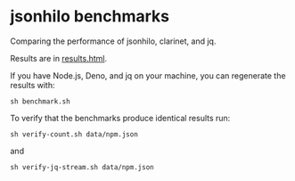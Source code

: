 # jsonhilo benchmarks

Comparing the performance of jsonhilo, clarinet, and jq.

Results are in [results.html](results.html).

If you have Node.js, Deno, and jq on your machine, you can regenerate the results with:

```
sh benchmark.sh
```

To verify that the benchmarks produce identical results run:

```
sh verify-count.sh data/npm.json 
```

and

```
sh verify-jq-stream.sh data/npm.json 
```